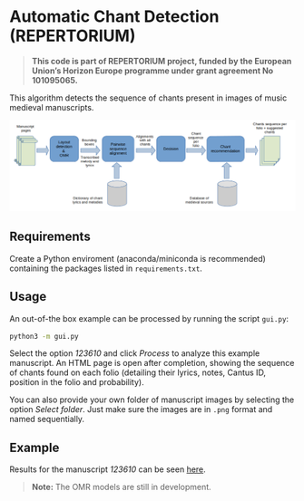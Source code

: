 # Automatic Chant Detection (REPERTORIUM)

> **This code is part of REPERTORIUM project, funded by the European Union’s Horizon Europe programme under grant agreement No 101095065.**

This algorithm detects the sequence of chants present in images of music medieval manuscripts.

<p align="center">
<img src="./blocks.png" alt="Block diagram of chant detection algorithm"
width="600px"></p>

## Requirements

Create a Python enviroment (anaconda/miniconda is recommended) containing the packages listed in `requirements.txt`.

## Usage

An out-of-the box example can be processed by running the script `gui.py`:

```bash
python3 -m gui.py
```

Select the option *123610* and click *Process* to analyze this example manuscript. An HTML page is open after completion, showing the sequence of chants found
on each folio (detailing their lyrics, notes, Cantus ID, position in the folio and probability).

You can also provide your own folder of manuscript images by selecting the option *Select folder*.
Just make sure the images are in `.png` format and named sequentially.

## Example

Results for the manuscript *123610* can be seen [here](https://pablocabanas.github.io/repertorium_mir/).

> **Note:** The OMR models are still in development.
